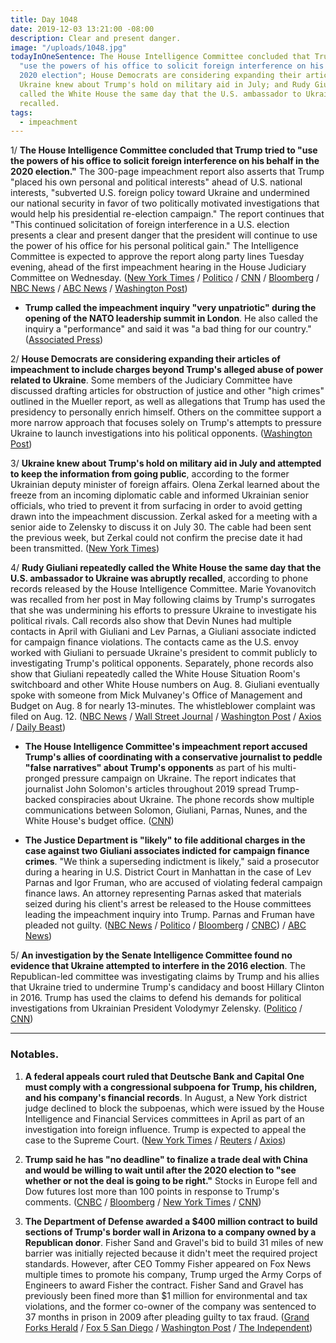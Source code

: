 ```yaml
---
title: Day 1048
date: 2019-12-03 13:21:00 -08:00
description: Clear and present danger.
image: "/uploads/1048.jpg"
todayInOneSentence: The House Intelligence Committee concluded that Trump tried to
  "use the powers of his office to solicit foreign interference on his behalf in the
  2020 election"; House Democrats are considering expanding their articles of impeachment;
  Ukraine knew about Trump's hold on military aid in July; and Rudy Giuliani repeatedly
  called the White House the same day that the U.S. ambassador to Ukraine was abruptly
  recalled.
tags:
  - impeachment
---
```


1/ **The House Intelligence Committee concluded that Trump tried to "use the powers of his office to solicit foreign interference on his behalf in the 2020 election."** The 300-page impeachment report also asserts that Trump "placed his own personal and political interests"  ahead of U.S. national interests, "subverted U.S. foreign policy toward Ukraine and undermined our national security in favor of two politically motivated investigations that would help his presidential re-election campaign." The report continues that "This continued solicitation of foreign interference in a U.S. election presents a clear and present danger that the president will continue to use the power of his office for his personal political gain."  The Intelligence Committee is expected to approve the report along party lines Tuesday evening, ahead of the first impeachment hearing in the House Judiciary Committee on Wednesday. ([New York Times](https://www.nytimes.com/2019/12/03/us/politics/impeachment-trump-intelligence-committee.html) / [Politico](https://www.politico.com/news/2019/12/03/trump-abused-power-of-presidency-dems-conclude-in-impeachment-report-074924) / [CNN](https://www.cnn.com/2019/12/03/politics/house-intelligence-committee-report/index.html) / [Bloomberg](https://www.bloomberg.com/news/articles/2019-12-03/trump-compromised-security-abused-office-house-report-says?srnd=premium) / [NBC News](https://www.nbcnews.com/politics/trump-impeachment-inquiry/democrats-impeachment-report-cites-trump-obstruction-withholding-aid-warns-grave-n1094341) / [ABC News](https://abcnews.go.com/Politics/impeachment-report-details-scheme-trump-pressure-ukraine-benefit/story?id=67467779) / [Washington Post](https://www.washingtonpost.com/politics/impeachment-hearings-live-updates/2019/12/03/50fec098-15ba-11ea-8406-df3c54b3253e_story.html))

* **Trump called the impeachment inquiry "very unpatriotic" during the opening of the NATO leadership summit in London**. He also called the inquiry a "performance" and said it was "a bad thing for our country." ([Associated Press](https://apnews.com/ad95d35c2a608bd3ecd6ae87bf2e1ba2))

2/ **House Democrats are considering expanding their articles of impeachment to include charges beyond Trump's alleged abuse of power related to Ukraine**. Some members of the Judiciary Committee have discussed drafting articles for obstruction of justice and other "high crimes" outlined in the Mueller report, as well as allegations that Trump has used the presidency to personally enrich himself. Others on the committee support a more narrow approach that focuses solely on Trump's attempts to pressure Ukraine to launch investigations into his political opponents. ([Washington Post](https://www.washingtonpost.com/politics/democrats-quietly-debate-expanding-impeachment-articles-beyond-ukraine/2019/12/02/da84e00a-1537-11ea-bf81-ebe89f477d1e_story.html))

3/ **Ukraine knew about Trump's hold on military aid in July and attempted to keep the information from going public**, according to the former Ukrainian deputy minister of foreign affairs. Olena Zerkal learned about the freeze from an incoming diplomatic cable and informed Ukrainian senior officials, who tried to prevent it from surfacing in order to avoid getting drawn into the impeachment discussion. Zerkal asked for a meeting with a senior aide to Zelensky to discuss it on July 30. The cable had been sent the previous week, but Zerkal could not confirm the precise date it had been transmitted. ([New York Times](https://www.nytimes.com/2019/12/03/world/europe/ukraine-impeachment-military-aid.html))

4/ **Rudy Giuliani repeatedly called the White House the same day that the U.S. ambassador to Ukraine was abruptly recalled**, according to phone records released by the House Intelligence Committee. Marie Yovanovitch was recalled from her post in May following claims by Trump's surrogates that she was undermining his efforts to pressure Ukraine to investigate his political rivals. Call records also show that Devin Nunes had multiple contacts in April with Giuliani and Lev Parnas, a Giuliani associate indicted for campaign finance violations. The contacts came as the U.S. envoy worked with Giuliani to persuade Ukraine's president to commit publicly to investigating Trump's political opponents. Separately, phone records also show that Giuliani repeatedly called the White House Situation Room's switchboard and other White House numbers on Aug. 8. Giuliani eventually spoke with someone from Mick Mulvaney's Office of Management and Budget on Aug. 8 for nearly 13-minutes. The whistleblower complaint was filed on Aug. 12. ([NBC News](https://www.nbcnews.com/politics/donald-trump/giuliani-mystery-phone-calls-texts-uncovered-democrats-impeachment-report-n1095086) / [Wall Street Journal](https://www.wsj.com/articles/report-reveals-call-records-between-giuliani-white-house-and-nunes-11575409448) / [Washington Post](https://www.washingtonpost.com/politics/impeachment-hearings-live-updates/2019/12/03/50fec098-15ba-11ea-8406-df3c54b3253e_story.html) / [Axios](https://www.axios.com/devin-nunes-lev-parnas-rudy-giuliani-ukraine-a2193934-f4ae-48de-a3c9-8750a306812b.html) / [Daily Beast](https://www.thedailybeast.com/impeachment-investigators-got-rudys-phone-recordsand-theyre-quite-revealing))

* **The House Intelligence Committee's impeachment report accused Trump's allies of coordinating with a conservative journalist to peddle "false narratives" about Trump's opponents** as part of his multi-pronged pressure campaign on Ukraine. The report indicates that journalist John Solomon's articles throughout 2019 spread Trump-backed conspiracies about Ukraine. The phone records show multiple communications between Solomon, Giuliani, Parnas, Nunes, and the White House's budget office. ([CNN](https://www.cnn.com/2019/12/03/politics/intelligence-report-phone-records-devin-nunes/))

* **The Justice Department is "likely" to file additional charges in the case against two Giuliani associates indicted for campaign finance crimes**. "We think a superseding indictment is likely," said a prosecutor during a hearing in U.S. District Court in Manhattan in the case of Lev Parnas and Igor Fruman, who are accused of violating federal campaign finance laws. An attorney representing Parnas asked that materials seized during his client's arrest be released to the House committees leading the impeachment inquiry into Trump. Parnas and Fruman have pleaded not guilty. ([NBC News](https://www.nbcnews.com/politics/justice-department/prosecutor-says-new-charges-likely-case-against-rudy-giuliani-associates-n1094506) / [Politico](https://www.politico.com/states/new-york/albany/story/2019/12/02/new-charges-likely-in-case-against-giuliani-associates-1230238) / [Bloomberg](https://www.bloomberg.com/news/articles/2019-12-02/u-s-likely-to-bring-new-charges-in-giuliani-allies-case) / [CNBC](https://www.cnbc.com/2019/12/02/new-criminal-charges-likely-in-case-of-rudy-giuliani-associates.html)) / [ABC News](https://abcnews.go.com/Politics/lawyer-giuliani-associate-petitions-court-release-documents-recordings/story?id=67446948))

5/ **An investigation by the Senate Intelligence Committee found no evidence that Ukraine attempted to interfere in the 2016 election**. The Republican-led committee was investigating claims by Trump and his allies that Ukraine tried to undermine Trump's candidacy and boost Hillary Clinton in 2016. Trump has used the claims to defend his demands for political investigations from Ukrainian President Volodymyr Zelensky. ([Politico](https://www.politico.com/news/2019/12/02/senate-panel-ukraine-election-interference-074796) / [CNN](https://www.cnn.com/2019/12/02/politics/senate-intelligence-ukraine-2016-election/index.html))

---

### Notables.

1. **A federal appeals court ruled that Deutsche Bank and Capital One must comply with a congressional subpoena for Trump, his children, and his company's financial records**. In August, a New York district judge declined to block the subpoenas, which were issued by the House Intelligence and Financial Services committees in April as part of an investigation into foreign influence. Trump is expected to appeal the case to the Supreme Court. ([New York Times](https://www.nytimes.com/2019/12/03/business/trump-deutsche-bank-subpoena.html) / [Reuters](https://www.reuters.com/article/us-usa-trump-banks-idUSKBN1Y71V0) / [Axios](https://www.axios.com/trump-financial-records-subpoena-deutsche-bank-8ad4507e-aa16-4641-ae5f-5dbc022cb030.html))

2. **Trump said he has "no deadline" to finalize a trade deal with China and would be willing to wait until after the 2020 election to "see whether or not the deal is going to be right."** Stocks in Europe fell and Dow futures lost more than 100 points in response to Trump's comments. ([CNBC](https://www.cnbc.com/2019/12/03/trump-says-it-might-be-better-to-wait-until-after-2020-election-for-a-china-deal.html) / [Bloomberg](https://www.bloomberg.com/news/articles/2019-12-03/trump-says-no-deadline-for-china-deal-may-come-after-election) / [New York Times](https://www.nytimes.com/2019/12/03/business/economy/trump-china-trade.html) / [CNN](https://www.cnn.com/2019/12/03/investing/dow-stock-market-today/index.html))

3. **The Department of Defense awarded a $400 million contract to build sections of Trump's border wall in Arizona to a company owned by a Republican donor**. Fisher Sand and Gravel's bid to build 31 miles of new barrier was initially rejected because it didn't meet the required project standards. However, after CEO Tommy Fisher appeared on Fox News multiple times to promote his company, Trump urged the Army Corps of Engineers to award Fisher the contract. Fisher Sand and Gravel has previously been fined more than $1 million for environmental and tax violations, and the former co-owner of the company was sentenced to 37 months in prison in 2009 after pleading guilty to tax fraud. ([Grand Forks Herald](https://www.grandforksherald.com/news/government-and-politics/4801023-Dickinson-company-gets-massive-contract-to-build-part-of-border-wall) / [Fox 5 San Diego](https://fox5sandiego.com/2019/12/02/construction-company-building-private-wall-for-group-with-trump-ties-wins-government-contract/) / [Washington Post](https://www.washingtonpost.com/immigration/north-dakota-company-that-trump-touted-gets-400-million-border-wall-contract/2019/12/02/9c661132-1568-11ea-bf81-ebe89f477d1e_story.html) / [The Independent](https://www.independent.co.uk/news/world/americas/us-politics/trump-border-wall-contract-fox-news-republican-donor-fisher-sand-gravel-arizona-a9230346.html))